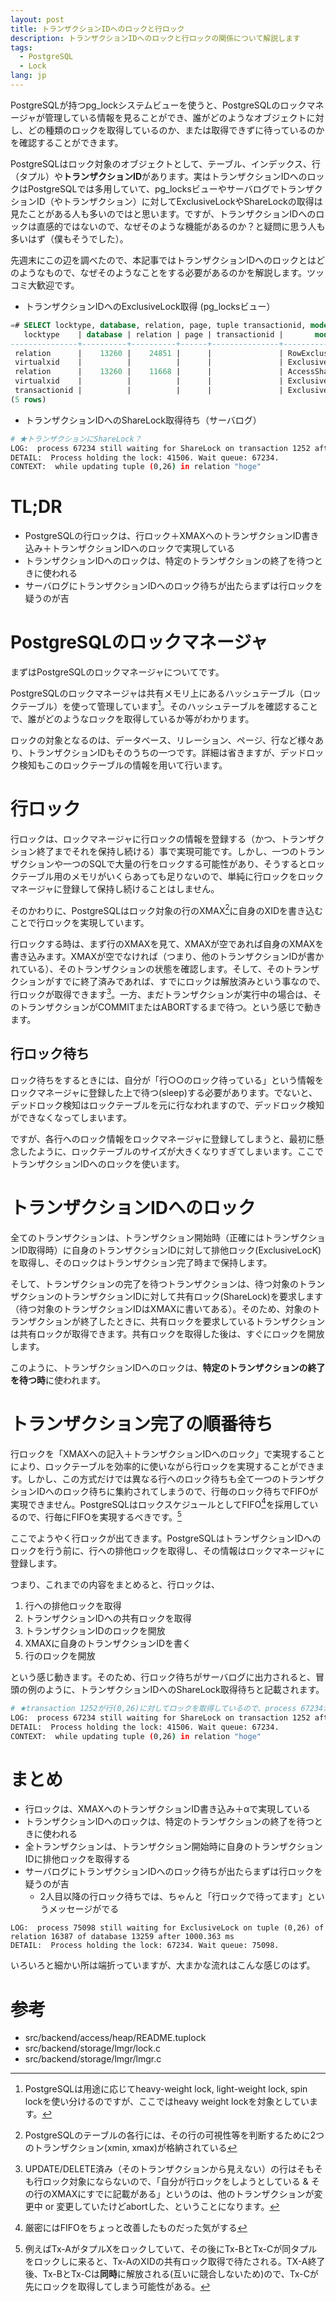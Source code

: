 ```yaml
---
layout: post
title: トランザクションIDへのロックと行ロック
description: トランザクションIDへのロックと行ロックの関係について解説します
tags:
  - PostgreSQL
  - Lock
lang: jp
---
```


PostgreSQLが持つpg\_lockシステムビューを使うと、PostgreSQLのロックマネージャが管理している情報を見ることができ、誰がどのようなオブジェクトに対し、どの種類のロックを取得しているのか、または取得できずに待っているのかを確認することができます。

PostgreSQLはロック対象のオブジェクトとして、テーブル、インデックス、行（タプル）や**トランザクションID**があります。実はトランザクションIDへのロックはPostgreSQLでは多用していて、pg\_locksビューやサーバログでトランザクションID（やトランザクション）に対してExclusiveLockやShareLockの取得は見たことがある人も多いのではと思います。ですが、トランザクションIDへのロックは直感的ではないので、なぜそのような機能があるのか？と疑問に思う人も多いはず（僕もそうでした）。

先週末にこの辺を調べたので、本記事ではトランザクションIDへのロックとはどのようなもので、なぜそのようなことをする必要があるのかを解説します。ツッコミ大歓迎です。

* トランザクションIDへのExclusiveLock取得 (pg\_locksビュー）

```sql
=# SELECT locktype, database, relation, page, tuple transactionid, mode, granted FROM pg_locks;
   locktype    | database | relation | page | transactionid |       mode       | granted
---------------+----------+----------+------+---------------+------------------+---------
 relation      |    13260 |    24851 |      |               | RowExclusiveLock | t
 virtualxid    |          |          |      |               | ExclusiveLock    | t
 relation      |    13260 |    11668 |      |               | AccessShareLock  | t
 virtualxid    |          |          |      |               | ExclusiveLock    | t
 transactionid |          |          |      |               | ExclusiveLock    | t        --★トランザクションIDにExclusiveLock？
(5 rows)
```

* トランザクションIDへのShareLock取得待ち（サーバログ）

```bash
# ★トランザクションにShareLock？
LOG:  process 67234 still waiting for ShareLock on transaction 1252 after 1000.548 ms
DETAIL:  Process holding the lock: 41506. Wait queue: 67234.
CONTEXT:  while updating tuple (0,26) in relation "hoge"
```

# TL;DR
  * PostgreSQLの行ロックは、行ロック＋XMAXへのトランザクションID書き込み＋トランザクションIDへのロックで実現している
  * トランザクションIDへのロックは、特定のトランザクションの終了を待つときに使われる
  * サーバログにトランザクションIDへのロック待ちが出たらまずは行ロックを疑うのが吉


# PostgreSQLのロックマネージャ
まずはPostgreSQLのロックマネージャについてです。

PostgreSQLのロックマネージャは共有メモリ上にあるハッシュテーブル（ロックテーブル）を使って管理しています[^lmgr]。そのハッシュテーブルを確認することで、誰がどのようなロックを取得しているか等がわかります。

ロックの対象となるのは、データベース、リレーション、ページ、行など様々あり、トランザクションIDもそのうちの一つです。詳細は省きますが、デッドロック検知もこのロックテーブルの情報を用いて行います。

[^lmgr]:PostgreSQLは用途に応じてheavy-weight lock, light-weight lock, spin lockを使い分けるのですが、ここではheavy weight lockを対象としています。

# 行ロック
行ロックは、ロックマネージャに行ロックの情報を登録する（かつ、トランザクション終了までそれを保持し続ける）事で実現可能です。しかし、一つのトランザクションや一つのSQLで大量の行をロックする可能性があり、そうするとロックテーブル用のメモリがいくらあっても足りないので、単純に行ロックをロックマネージャに登録して保持し続けることはしません。

そのかわりに、PostgreSQLはロック対象の行のXMAX[^xmax]に自身のXIDを書き込むことで行ロックを実現しています。

行ロックする時は、まず行のXMAXを見て、XMAXが空であれば自身のXMAXを書き込みます。XMAXが空でなければ（つまり、他のトランザクションIDが書かれている）、そのトランザクションの状態を確認します。そして、そのトランザクションがすでに終了済みであれば、すでにロックは解放済みという事なので、行ロックが取得できます[^visible]。一方、まだトランザクションが実行中の場合は、そのトランザクションがCOMMITまたはABORTするまで待つ。という感じで動きます。

[^xmax]:PostgreSQLのテーブルの各行には、その行の可視性等を判断するために2つのトランザクション(xmin, xmax)が格納されている
[^visible]:UPDATE/DELETE済み（そのトランザクションから見えない）の行はそもそも行ロック対象にならないので、「自分が行ロックをしようとしている & その行のXMAXにすでに記載がある」というのは、他のトランザクションが変更中 or 変更していたけどabortした、ということになります。

## 行ロック待ち
ロック待ちをするときには、自分が「行○○のロック待っている」という情報をロックマネージャに登録した上で待つ(sleep)する必要があります。でないと、デッドロック検知はロックテーブルを元に行なわれますので、デッドロック検知ができなくなってしまいます。

ですが、各行へのロック情報をロックマネージャに登録してしまうと、最初に懸念したように、ロックテーブルのサイズが大きくなりすぎてしまいます。ここでトランザクションIDへのロックを使います。

# トランザクションIDへのロック
全てのトランザクションは、トランザクション開始時（正確にはトランザクションID取得時）に自身のトランザクションIDに対して排他ロック(ExclusiveLocK)を取得し、そのロックはトランザクション完了時まで保持します。

そして、トランザクションの完了を待つトランザクションは、待つ対象のトランザクションのトランザクションIDに対して共有ロック(ShareLock)を要求します（待つ対象のトランザクションIDはXMAXに書いてある）。そのため、対象のトランザクションが終了したときに、共有ロックを要求しているトランザクションは共有ロックが取得できます。共有ロックを取得した後は、すぐにロックを開放します。

このように、トランザクションIDへのロックは、**特定のトランザクションの終了を待つ時**に使われます。

# トランザクション完了の順番待ち
行ロックを「XMAXへの記入＋トランザクションIDへのロック」で実現することにより、ロックテーブルを効率的に使いながら行ロックを実現することができます。しかし、この方式だけでは異なる行へのロック待ちも全て一つのトランザクションIDへのロック待ちに集約されてしまうので、行毎のロック待ちでFIFOが実現できません。PostgreSQLはロックスケジュールとしてFIFO[^fifo]を採用しているので、行毎にFIFOを実現するべきです。[^rowlock]

ここでようやく行ロックが出てきます。PostgreSQLはトランザクションIDへのロックを行う前に、行への排他ロックを取得し、その情報はロックマネージャに登録します。

つまり、これまでの内容をまとめると、行ロックは、

1. 行への排他ロックを取得
2. トランザクションIDへの共有ロックを取得
3. トランザクションIDのロックを開放
4. XMAXに自身のトランザクションIDを書く
5. 行のロックを開放

という感じ動きます。そのため、行ロック待ちがサーバログに出力されると、冒頭の例のように、トランザクションIDへのShareLock取得待ちと記載されます。

[^fifo]: 厳密にはFIFOをちょっと改善したものだった気がする
[^rowlock]: 例えばTx-AがタプルXをロックしていて、その後にTx-BとTx-Cが同タプルをロックしに来ると、Tx-AのXIDの共有ロック取得で待たされる。TX-A終了後、Tx-BとTx-Cは**同時**に解放される(互いに競合しないため)ので、Tx-Cが先にロックを取得してしまう可能性がある。

```bash
# ★transaction 1252が行(0,26)に対してロックを取得しているので、process 67234がtransaction 1252の完了を待っている、というログ
LOG:  process 67234 still waiting for ShareLock on transaction 1252 after 1000.548 ms
DETAIL:  Process holding the lock: 41506. Wait queue: 67234.
CONTEXT:  while updating tuple (0,26) in relation "hoge"
```

# まとめ
* 行ロックは、XMAXへのトランザクションID書き込み＋αで実現している
* トランザクションIDへのロックは、特定のトランザクションの終了を待つときに使われる
* 全トランザクションは、トランザクション開始時に自身のトランザクションIDに排他ロックを取得する
* サーバログにトランザクションIDへのロック待ちが出たらまずは行ロックを疑うのが吉
  * 2人目以降の行ロック待ちでは、ちゃんと「行ロックで待ってます」というメッセージがでる
```
LOG:  process 75098 still waiting for ExclusiveLock on tuple (0,26) of relation 16387 of database 13259 after 1000.363 ms
DETAIL:  Process holding the lock: 67234. Wait queue: 75098.
```

いろいろと細かい所は端折っていますが、大まかな流れはこんな感じのはず。

# 参考
* src/backend/access/heap/README.tuplock
* src/backend/storage/lmgr/lock.c
* src/backend/storage/lmgr/lmgr.c
